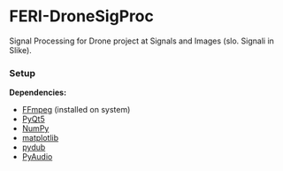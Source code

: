 # FERI-DroneSigProc

Signal Processing for Drone project at Signals and Images (slo. Signali in Slike).

### Setup

**Dependencies:**
- [FFmpeg](https://www.ffmpeg.org/) (installed on system)
- [PyQt5](https://riverbankcomputing.com/software/pyqt/download5)
- [NumPy](https://github.com/numpy/numpy)
- [matplotlib](https://github.com/matplotlib/matplotlib)
- [pydub](https://github.com/jiaaro/pydub)
- [PyAudio](http://people.csail.mit.edu/hubert/pyaudio/)
